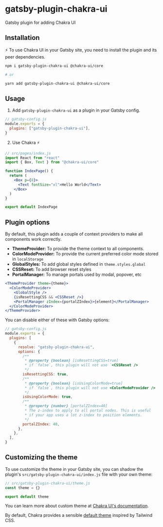 # gatsby-plugin-chakra-ui

Gatsby plugin for adding Chakra UI

## Installation

⚡ To use Chakra UI in your Gatsby site, you need to install the plugin and its
peer dependencies.

```sh
npm i gatsby-plugin-chakra-ui @chakra-ui/core

# or

yarn add gatsby-plugin-chakra-ui @chakra-ui/core
```

## Usage

1. Add `gatsby-plugin-chakra-ui` as a plugin in your Gatsby config.

```js
// gatsby-config.js
module.exports = {
  plugins: ["gatsby-plugin-chakra-ui"],
}
```

2. Use Chakra ⚡

```jsx
// src/pages/index.js
import React from "react"
import { Box, Text } from "@chakra-ui/core"

function IndexPage() {
  return (
    <Box p={8}>
      <Text fontSize="xl">Hello World</Text>
    </Box>
  )
}

export default IndexPage
```

## Plugin options

By default, this plugin adds a couple of context providers to make all
components work correctly.

- **ThemeProvider:** To provide the theme context to all components.
- **ColorModeProvider:** To provide the current preferred color mode stored in
  `localStorage`
- **GlobalStyles:** To add global styles defined in `theme.styles.global`
- **CSSReset:** To add browser reset styles
- **PortalManager:** To manage portals used by modal, popover, etc

```jsx
<ThemeProvider theme={theme}>
  <ColorModeProvider>
    <GlobalStyle />
    {isResettingCSS && <CSSReset />}
    <PortalManager zIndex={portalZIndex}>{element}</PortalManager>
  </ColorModeProvider>
</ThemeProvider>
```

You can disable either of these with Gatsby options:

```js
// gatsby-config.js
module.exports = {
  plugins: [
    {
      resolve: "gatsby-plugin-chakra-ui",
      options: {
        /**
         * @property {boolean} [isResettingCSS=true]
         * if `false`, this plugin will not use `<CSSReset />
         */
        isResettingCSS: true,
        /**
         * @property {boolean} [isUsingColorMode=true]
         * if `false`, this plugin will not use <ColorModeProvider />
         */
        isUsingColorMode: true,
        /**
         * @property {number} [portalZIndex=40]
         * The z-index to apply to all portal nodes. This is useful
         * if your app uses a lot z-index to position elements.
         */
        portalZIndex: 40,
      },
    },
  ],
}
```

## Customizing the theme

To use customize the theme in your Gatsby site, you can shadow the plugin's
`src/gatsby-plugin-chakra-ui/index.js` file with your own theme:

```js
// src/gatsby-plugin-chakra-ui/theme.js
const theme = {}

export default theme
```

You can learn more about custom theme at
[Chakra UI's documentation](https://chakra-ui.com/theme).

By default, Chakra provides a sensible
[default theme](https://github.com/chakra-ui/chakra-ui/tree/develop/packages/theme)
inspired by Tailwind CSS.
